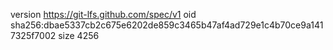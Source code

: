 version https://git-lfs.github.com/spec/v1
oid sha256:dbae5337cb2c675e6202de859c3465b47af4ad729e1c4b70ce9a1417325f7002
size 4256
